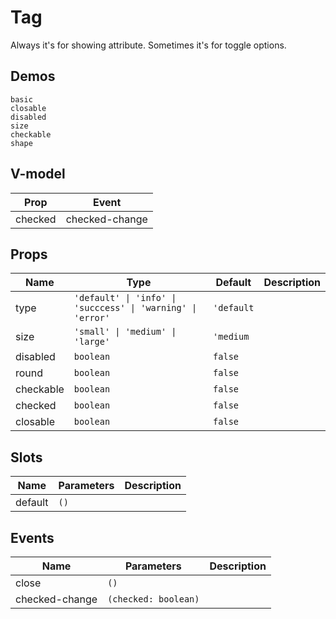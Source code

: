# Tag
Always it's for showing attribute. Sometimes it's for toggle options.
## Demos
```demo
basic
closable
disabled
size
checkable
shape
```
## V-model
|Prop|Event|
|-|-|
|checked|checked-change|

## Props
|Name|Type|Default|Description|
|-|-|-|-|
|type|`'default' \| 'info' \| 'succcess' \| 'warning' \| 'error'`|`'default`||
|size|`'small' \| 'medium' \| 'large'`|`'medium`||
|disabled|`boolean`|`false`||
|round|`boolean`|`false`||
|checkable|`boolean`|`false`||
|checked|`boolean`|`false`||
|closable|`boolean`|`false`||

## Slots
|Name|Parameters|Description|
|-|-|-|
|default|`()`||

## Events
|Name|Parameters|Description|
|-|-|-|
|close|`()`|
|checked-change|`(checked: boolean)`||